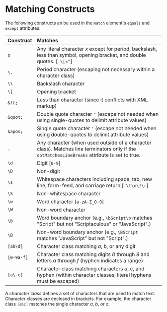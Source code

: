 # Matching Constructs #

The following constructs an be used in the `match` element's `equals` and `except` attributes.

| **Construct** | **Matches** |
|:--------------|:------------|
| _x_           | Any literal character _x_ except for period, backslash, less than symbol, opening bracket, and double quotes. [`.\[<"`] |
| `\.`          | Period character (escaping not necessary within a character class) |
| `\\`          | Backslash character |
| `\[`          | Opening bracket |
| `&lt;`        | Less than character (since it conflicts with XML markup) |
| `&quot;`      | Double quote character `"` (escape not needed when using single-quotes to delimit attribute values) |
| `&apos;`      | Single quote character `'` (escape not needed when using double-quotes to delimit attribute values) |
| `.`           | Any character (when used outside of a character class). Matches line terminators only if the `dotMatchesLineBreaks` attribute is set to true. |
| `\d`          | Digit [`0-9`] |
| `\D`          | Non-digit   |
| `\s`          | Whitespace characters including space, tab, new line, form-feed, and carriage return [` \t\n\f\r`] |
| `\S`          | Non-whitespace character |
| `\w`          | Word character [`a-zA-Z_0-9`] |
| `\W`          | Non-word character |
| `\b`          | Word boundary anchor (e.g., `\bScript\b` matches "Script" but not "Scriptaculous" or "JavaScript".) |
| `\B`          | Non-word boundary anchor (e.g., `\BScript` matches "JavaScript" but not "Script".) |
| `[ab\d]`      | Character class matching _a_, _b_, or any digit |
| `[0-9a-f]`    | Character class matching digits _0_ through _9_ and letters _a_ through _f_ (hyphen indicates a range) |
| `[a\-c]`      | Character class matching characters _a_, _c_, and hyphen (within character classes, literal hyphens must be escaped) |

A _character class_ defines a set of characters that are used to match text. Character classes are enclosed in brackets. For example, the character class `[abc]` matches the single character _a_, _b_, or _c_.